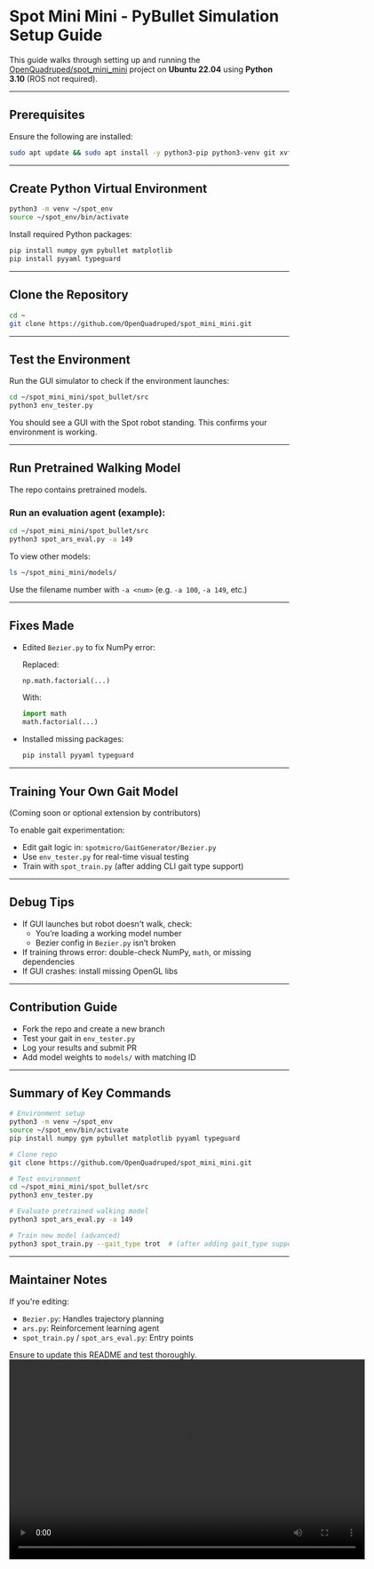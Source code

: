 
#  Spot Mini Mini - PyBullet Simulation Setup Guide

This guide walks through setting up and running the [OpenQuadruped/spot_mini_mini](https://github.com/OpenQuadruped/spot_mini_mini) project on **Ubuntu 22.04** using **Python 3.10** (ROS not required).

---

##  Prerequisites

Ensure the following are installed:

```bash
sudo apt update && sudo apt install -y python3-pip python3-venv git xvfb x11-utils libgl1-mesa-glx libegl1-mesa
```

---

##  Create Python Virtual Environment

```bash
python3 -m venv ~/spot_env
source ~/spot_env/bin/activate
```

Install required Python packages:

```bash
pip install numpy gym pybullet matplotlib
pip install pyyaml typeguard
```

---

##  Clone the Repository

```bash
cd ~
git clone https://github.com/OpenQuadruped/spot_mini_mini.git
```

---

##  Test the Environment

Run the GUI simulator to check if the environment launches:

```bash
cd ~/spot_mini_mini/spot_bullet/src
python3 env_tester.py
```

You should see a GUI with the Spot robot standing. This confirms your environment is working.

---

##  Run Pretrained Walking Model

The repo contains pretrained models.

### Run an evaluation agent (example):

```bash
cd ~/spot_mini_mini/spot_bullet/src
python3 spot_ars_eval.py -a 149
```

To view other models:
```bash
ls ~/spot_mini_mini/models/
```

Use the filename number with `-a <num>` (e.g. `-a 100`, `-a 149`, etc.)

---

##  Fixes Made

- Edited `Bezier.py` to fix NumPy error:
  
  Replaced:
  ```python
  np.math.factorial(...)
  ```
  With:
  ```python
  import math
  math.factorial(...)
  ```

- Installed missing packages:
  ```bash
  pip install pyyaml typeguard
  ```

---

##  Training Your Own Gait Model

(Coming soon or optional extension by contributors)

To enable gait experimentation:
- Edit gait logic in: `spotmicro/GaitGenerator/Bezier.py`
- Use `env_tester.py` for real-time visual testing
- Train with `spot_train.py` (after adding CLI gait type support)

---

## Debug Tips

- If GUI launches but robot doesn't walk, check:
  - You’re loading a working model number
  - Bezier config in `Bezier.py` isn’t broken
- If training throws error: double-check NumPy, `math`, or missing dependencies
- If GUI crashes: install missing OpenGL libs

---

##  Contribution Guide

- Fork the repo and create a new branch
- Test your gait in `env_tester.py`
- Log your results and submit PR
- Add model weights to `models/` with matching ID

---

## Summary of Key Commands

```bash
# Environment setup
python3 -m venv ~/spot_env
source ~/spot_env/bin/activate
pip install numpy gym pybullet matplotlib pyyaml typeguard

# Clone repo
git clone https://github.com/OpenQuadruped/spot_mini_mini.git

# Test environment
cd ~/spot_mini_mini/spot_bullet/src
python3 env_tester.py

# Evaluate pretrained walking model
python3 spot_ars_eval.py -a 149

# Train new model (advanced)
python3 spot_train.py --gait_type trot  # (after adding gait_type support)
```

---

## Maintainer Notes

If you're editing:
- `Bezier.py`: Handles trajectory planning
- `ars.py`: Reinforcement learning agent
- `spot_train.py` / `spot_ars_eval.py`: Entry points

Ensure to update this README and test thoroughly.
<video width="640" height="360" controls>
  <source src="https://github.com/cyan-ide7/ros_quadrupedal/blob/main/Screencast%20from%2007-08-2025%2001_01_26%20AM%20(online-video-cutter.com).mp4?raw=true" type="video/mp4">
  Your browser does not support the video tag.
</video>

